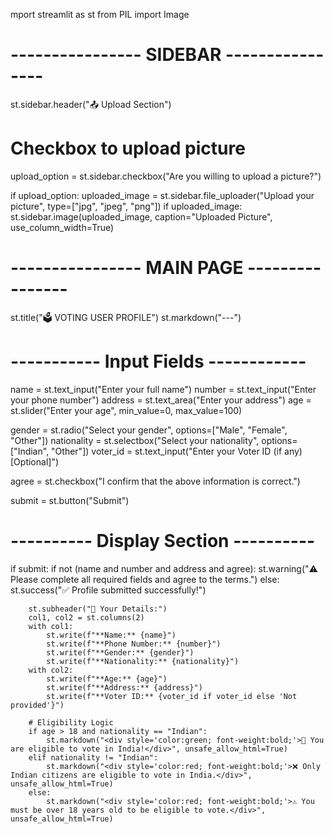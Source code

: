 mport streamlit as st
from PIL import Image

# ---------------- SIDEBAR ----------------
st.sidebar.header("📤 Upload Section")

# Checkbox to upload picture
upload_option = st.sidebar.checkbox("Are you willing to upload a picture?")

if upload_option:
    uploaded_image = st.sidebar.file_uploader("Upload your picture", type=["jpg", "jpeg", "png"])
    if uploaded_image:
        st.sidebar.image(uploaded_image, caption="Uploaded Picture", use_column_width=True)

# ---------------- MAIN PAGE ----------------
st.title("🗳️ VOTING USER PROFILE")
st.markdown("---")

# ----------- Input Fields ------------
name = st.text_input("Enter your full name")
number = st.text_input("Enter your phone number")
address = st.text_area("Enter your address")
age = st.slider("Enter your age", min_value=0, max_value=100)

gender = st.radio("Select your gender", options=["Male", "Female", "Other"])
nationality = st.selectbox("Select your nationality", options=["Indian", "Other"])
voter_id = st.text_input("Enter your Voter ID (if any) [Optional]")

agree = st.checkbox("I confirm that the above information is correct.")

submit = st.button("Submit")

# ---------- Display Section ----------
if submit:
    if not (name and number and address and agree):
        st.warning("⚠️ Please complete all required fields and agree to the terms.")
    else:
        st.success("✅ Profile submitted successfully!")
        
        st.subheader("📄 Your Details:")
        col1, col2 = st.columns(2)
        with col1:
            st.write(f"**Name:** {name}")
            st.write(f"**Phone Number:** {number}")
            st.write(f"**Gender:** {gender}")
            st.write(f"**Nationality:** {nationality}")
        with col2:
            st.write(f"**Age:** {age}")
            st.write(f"**Address:** {address}")
            st.write(f"**Voter ID:** {voter_id if voter_id else 'Not provided'}")

        # Eligibility Logic
        if age > 18 and nationality == "Indian":
            st.markdown("<div style='color:green; font-weight:bold;'>🎉 You are eligible to vote in India!</div>", unsafe_allow_html=True)
        elif nationality != "Indian":
            st.markdown("<div style='color:red; font-weight:bold;'>❌ Only Indian citizens are eligible to vote in India.</div>", unsafe_allow_html=True)
        else:
            st.markdown("<div style='color:red; font-weight:bold;'>⚠️ You must be over 18 years old to be eligible to vote.</div>", unsafe_allow_html=True)
